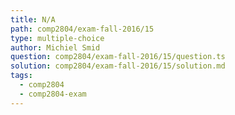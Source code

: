 ```yaml
---
title: N/A
path: comp2804/exam-fall-2016/15
type: multiple-choice
author: Michiel Smid
question: comp2804/exam-fall-2016/15/question.ts
solution: comp2804/exam-fall-2016/15/solution.md
tags:
  - comp2804
  - comp2804-exam
---
```

